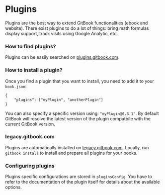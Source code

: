 # Plugins

Plugins are the best way to extend GitBook functionalities (ebook and website). There exist plugins to do a lot of things: bring math formulas display support, track visits using Google Analytic, etc.

### How to find plugins?

Plugins can be easily searched on [plugins.gitbook.com](https://plugins.gitbook.com).

### How to install a plugin?

Once you find a plugin that you want to install, you need to add it to your `book.json`:

```
{
    "plugins": ["myPlugin", "anotherPlugin"]
}
```

You can also specify a specific version using: `"myPlugin@0.3.1"`. By default GitBook will resolve the latest version of the plugin compatbile with the current GitBook version.

### legacy.gitbook.com

Plugins are automatically installed on [legacy.gitbook.com](https://legacy.gitbook.com). Locally, run `gitbook install` to install and prepare all plugins for your books.

### Configuring plugins

Plugins specific configurations are stored in `pluginsConfig`. You have to refer to the documentation of the plugin itself for details about the available options.
